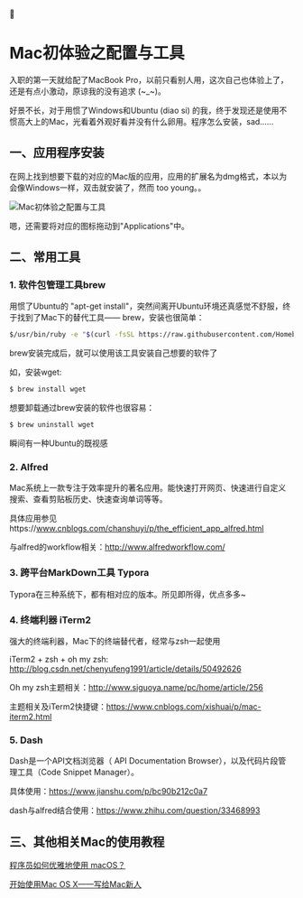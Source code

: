 

# Mac初体验之配置与工具

入职的第一天就给配了MacBook Pro，以前只看别人用，这次自己也体验上了，还是有点小激动，原谅我的没有追求 (~_~)。

好景不长，对于用惯了Windows和Ubuntu (diao si) 的我，终于发现还是使用不惯高大上的Mac，光看着外观好看并没有什么卵用。程序怎么安装，sad…...



## 一、应用程序安装

在网上找到想要下载的对应的Mac版的应用，应用的扩展名为dmg格式，本以为会像Windows一样，双击就安装了，然而 too young。。

![Mac初体验之配置与工具](/Users/changyafei/yafeichang.github.io/Mac初体验之配置与工具.png)

嗯，还需要将对应的图标拖动到"Applications"中。



## 二、常用工具

### 1. 软件包管理工具brew

用惯了Ubuntu的 "apt-get install"，突然间离开Ubuntu环境还真感觉不舒服，终于找到了Mac下的替代工具—— brew，安装也很简单：

```Bash
$/usr/bin/ruby -e "$(curl -fsSL https://raw.githubusercontent.com/Homebrew/install/master/install)"
```

brew安装完成后，就可以使用该工具安装自己想要的软件了

如，安装wget:

```Bash
$ brew install wget
```

想要卸载通过brew安装的软件也很容易：

```Bash
$ brew uninstall wget
```

瞬间有一种Ubuntu的既视感

### 2. Alfred

Mac系统上一款专注于效率提升的著名应用。能快速打开网页、快速进行自定义搜索、查看剪贴板历史、快速查询单词等等。

具体应用参见https://www.cnblogs.com/chanshuyi/p/the_efficient_app_alfred.html

与alfred的workflow相关：http://www.alfredworkflow.com/

### 3. 跨平台MarkDown工具 Typora

Typora在三种系统下，都有相对应的版本。所见即所得，优点多多~

### 4. 终端利器 iTerm2

强大的终端利器，Mac下的终端替代者，经常与zsh一起使用

iTerm2 + zsh + oh my zsh: http://blog.csdn.net/chenyufeng1991/article/details/50492626

Oh my zsh主题相关：http://www.siguoya.name/pc/home/article/256

主题相关及iTerm2快捷键：https://www.cnblogs.com/xishuai/p/mac-iterm2.html

### 5. Dash

Dash是一个API文档浏览器（ API Documentation Browser），以及代码片段管理工具（Code Snippet Manager）。

具体使用：https://www.jianshu.com/p/bc90b212c0a7

dash与alfred结合使用：https://www.zhihu.com/question/33468993



## 三、其他相关Mac的使用教程

[程序员如何优雅地使用 macOS？](https://www.zhihu.com/question/20873070)

[开始使用Mac OS X——写给Mac新人](http://www.cnblogs.com/chijianqiang/archive/2011/08/03/2126593.html)

